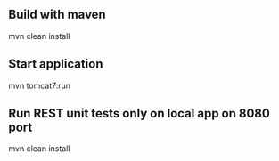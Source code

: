 ## Build with maven
 
mvn clean install

## Start application

mvn tomcat7:run

## Run REST unit tests only on local app on 8080 port

mvn clean install